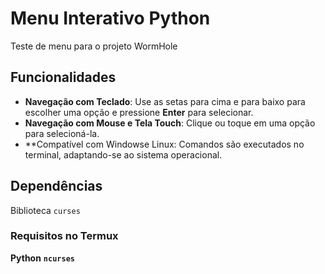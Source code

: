# Menu Interativo Python

Teste de menu para o projeto WormHole

## Funcionalidades

- **Navegação com Teclado**: Use as setas para cima e para baixo para escolher uma opção e pressione **Enter** para selecionar.
- **Navegação com Mouse e Tela Touch**: Clique ou toque em uma opção para selecioná-la.
- **Compatível com Windowse  Linux: Comandos são executados no terminal, adaptando-se ao sistema operacional.

## Dependências

Biblioteca `curses`

### Requisitos no Termux

**Python**
**`ncurses`**

